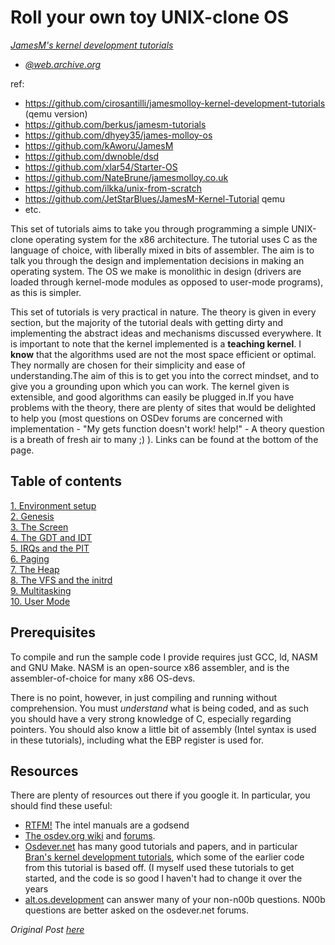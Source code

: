 # Roll your own toy UNIX-clone OS

*[JamesM's kernel development tutorials](http://www.jamesmolloy.co.uk/tutorial_html/)*
- *[@web.archive.org](https://web.archive.org/web/20160412174753/http://www.jamesmolloy.co.uk/tutorial_html/index.html)*

ref: 
- https://github.com/cirosantilli/jamesmolloy-kernel-development-tutorials (qemu version)
- https://github.com/berkus/jamesm-tutorials
- https://github.com/dhyey35/james-molloy-os
- https://github.com/kAworu/JamesM
- https://github.com/dwnoble/dsd
- https://github.com/xlar54/Starter-OS
- https://github.com/NateBrune/jamesmolloy.co.uk
- https://github.com/ilkka/unix-from-scratch
- https://github.com/JetStarBlues/JamesM-Kernel-Tutorial qemu
- etc.

This set of tutorials aims to take you through programming a simple UNIX-clone operating system for the x86 architecture. The tutorial uses C as the language of choice, with liberally mixed in bits of assembler. The aim is to talk you through the design and implementation decisions in making an operating system. The OS we make is monolithic in design (drivers are loaded through kernel-mode modules as opposed to user-mode programs), as this is simpler.

This set of tutorials is very practical in nature. The theory is given in every section, but the majority of the tutorial deals with getting dirty and implementing the abstract ideas and mechanisms discussed everywhere. It is important to note that the kernel implemented is a **teaching kernel**. I **know** that the algorithms used are not the most space efficient or optimal. They normally are chosen for their simplicity and ease of understanding.The aim of this is to get you into the correct mindset, and to give you a grounding upon which you can work. The kernel given is extensible, and good algorithms can easily be plugged in.If you have problems with the theory, there are plenty of sites that would be delighted to help you (most questions on OSDev forums are concerned with implementation - "My gets function doesn't work! help!" - A theory question is a breath of fresh air to many ;) ). Links can be found at the bottom of the page.

## Table of contents

[1\. Environment setup](jamesmolloy01.md)  
[2\. Genesis](jamesmolloy02.md)  
[3\. The Screen](jamesmolloy03.md)  
[4\. The GDT and IDT](jamesmolloy04.md)  
[5\. IRQs and the PIT](jamesmolloy05.md)  
[6\. Paging](jamesmolloy06.md)  
[7\. The Heap](jamesmolloy07.md)  
[8\. The VFS and the initrd](jamesmolloy08.md)  
[9\. Multitasking](jamesmolloy09.md)  
[10\. User Mode](jamesmolloy10.md)  


## Prerequisites

To compile and run the sample code I provide requires just GCC, ld, NASM and GNU Make. NASM is an open-source x86 assembler, and is the assembler-of-choice for many x86 OS-devs.

There is no point, however, in just compiling and running without comprehension. You must _understand_ what is being coded, and as such you should have a very strong knowledge of C, especially regarding pointers. You should also know a little bit of assembly (Intel syntax is used in these tutorials), including what the EBP register is used for.

## Resources

There are plenty of resources out there if you google it. In particular, you should find these useful:

*   [RTFM!](http://www.intel.com/products/processor/manuals/index.htm) The intel manuals are a godsend
*   [The osdev.org wiki](http://www.osdev.org/wiki) and [forums](http://www.osdev.org/forum).
*   [Osdever.net](http://www.osdever.net/) has many good tutorials and papers, and in particular [Bran's kernel development tutorials](http://www.osdever.net/bkerndev/index.php), which some of the earlier code from this tutorial is based off. (I myself used these tutorials to get started, and the code is so good I haven't had to change it over the years
*   [alt.os.development](http://groups.google.co.uk/group/alt.os.development/topics) can answer many of your non-n00b questions. N00b questions are better asked on the osdever.net forums.

*Original Post [here](https://web.archive.org/web/20160324232118/http://jamesmolloy.co.uk/tutorial_html/)*

